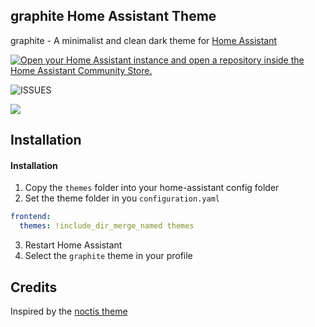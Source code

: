 ## graphite Home Assistant Theme
graphite - A minimalist and clean dark theme for [Home Assistant](https://www.home-assistant.io)

[![Open your Home Assistant instance and open a repository inside the Home Assistant Community Store.](https://my.home-assistant.io/badges/hacs_repository.svg)](https://my.home-assistant.io/redirect/hacs_repository/?owner=TilmanGriesel&repository=graphite&category=theme)

![ISSUES](https://img.shields.io/github/issues-raw/TilmanGriesel/graphite?style=flat-square)

![](https://raw.githubusercontent.com/TilmanGriesel/graphite/main/docs/screenshots/demo.png)

## Installation

#### Installation
1. Copy the `themes` folder into your home-assistant config folder
1. Set the theme folder in you `configuration.yaml`

```yaml
frontend:
  themes: !include_dir_merge_named themes
```

3. Restart Home Assistant
4. Select the `graphite` theme in your profile

## Credits
Inspired by the [noctis theme](https://github.com/aFFekopp/noctis)
